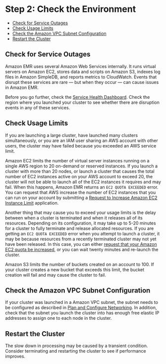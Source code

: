 # Step 2: Check the Environment<a name="emr-troubleshoot-slow-2"></a>


+ [Check for Service Outages](#emr-troubleshoot-slow-2-outages)
+ [Check Usage Limits](#emr-troubleshoot-slow-2-limits)
+ [Check the Amazon VPC Subnet Configuration](#emr-troubleshoot-slow-2-vpc)
+ [Restart the Cluster](#emr-troubleshoot-slow-2-restart)

## Check for Service Outages<a name="emr-troubleshoot-slow-2-outages"></a>

 Amazon EMR uses several Amazon Web Services internally\. It runs virtual servers on Amazon EC2, stores data and scripts on Amazon S3, indexes log files in Amazon SimpleDB, and reports metrics to CloudWatch\. Events that disrupt these services are rare — but when they occur — can cause issues in Amazon EMR\. 

 Before you go further, check the [Service Health Dashboard](http://status.aws.amazon.com/)\. Check the region where you launched your cluster to see whether there are disruption events in any of these services\. 

## Check Usage Limits<a name="emr-troubleshoot-slow-2-limits"></a>

 If you are launching a large cluster, have launched many clusters simultaneously, or you are an IAM user sharing an AWS account with other users, the cluster may have failed because you exceeded an AWS service limit\. 

 Amazon EC2 limits the number of virtual server instances running on a single AWS region to 20 on\-demand or reserved instances\. If you launch a cluster with more than 20 nodes, or launch a cluster that causes the total number of EC2 instances active on your AWS account to exceed 20, the cluster will not be able to launch all of the EC2 instances it requires and may fail\. When this happens, Amazon EMR returns an `EC2 QUOTA EXCEEDED` error\. You can request that AWS increase the number of EC2 instances that you can run on your account by submitting a [Request to Increase Amazon EC2 Instance Limit](http://aws.amazon.com/contact-us/ec2-request/) application\. 

 Another thing that may cause you to exceed your usage limits is the delay between when a cluster is terminated and when it releases all of its resources\. Depending on its configuration, it may take up to 5\-20 minutes for a cluster to fully terminate and release allocated resources\. If you are getting an `EC2 QUOTA EXCEEDED` error when you attempt to launch a cluster, it may be because resources from a recently terminated cluster may not yet have been released\. In this case, you can either [request that your Amazon EC2 quota be increased](https://aws.amazon.com/contact-us/ec2-request/), or you can wait twenty minutes and re\-launch the cluster\. 

 Amazon S3 limits the number of buckets created on an account to 100\. If your cluster creates a new bucket that exceeds this limit, the bucket creation will fail and may cause the cluster to fail\. 

## Check the Amazon VPC Subnet Configuration<a name="emr-troubleshoot-slow-2-vpc"></a>

If your cluster was launched in a Amazon VPC subnet, the subnet needs to be configured as described in [Plan and Configure Networking](emr-plan-vpc-subnet.md)\. In addition, check that the subnet you launch the cluster into has enough free elastic IP addresses to assign one to each node in the cluster\.

## Restart the Cluster<a name="emr-troubleshoot-slow-2-restart"></a>

 The slow down in processing may be caused by a transient condition\. Consider terminating and restarting the cluster to see if performance improves\. 